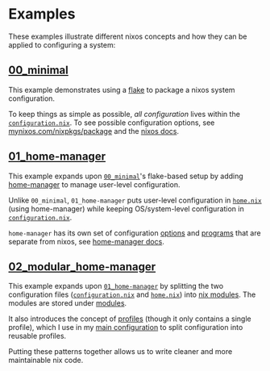 # Examples

These examples illustrate different nixos concepts and how they can be applied to configuring a system:

## [00_minimal](./00_minimal/)

This example demonstrates using a [flake](https://nixos.wiki/wiki/Flakes) to package a nixos system configuration.

To keep things as simple as possible, _all configuration_ lives within the [`configuration.nix`](./00_minimal/configuration.nix). To see possible configuration options, see [mynixos.com/nixpkgs/package](https://mynixos.com/search?q=nixpkgs%2Fpackage) and the [nixos docs](https://nixos.wiki/wiki/NixOS).

## [01_home-manager](./01_home_manager/)

This example expands upon [`00_minimal`](#00minimal00minimal)'s flake-based setup by adding [home-manager](https://nix-community.github.io/home-manager/) to manage user-level configuration.

Unlike `00_minimal`, `01_home-manager` puts user-level configuration in [`home.nix`](./01_home-manager/home.nix) (using home-manager) while keeping OS/system-level configuration in [`configuration.nix`](./01_home-manager/configuration.nix). 

`home-manager` has its own set of configuration [options](https://mynixos.com/home-manager/options) and [programs](https://mynixos.com/home-manager/options/programs) that are separate from nixos, see [home-manager docs](https://nix-community.github.io/home-manager/index.xhtml#ch-usage).

## [02_modular_home-manager](./02_modular_home-manager/)

This example expands upon [`01_home-manager`](#01home-manager01homemanager) by splitting the two configuration files ([`configuration.nix`](./02_modular_home-manager/profile/configuration.nix) and [`home.nix`](./02_modular_home-manager/profile/home.nix)) into [nix modules](https://nixos.wiki/wiki/NixOS_modules). The modules are stored under [modules](./02_modular_home-manager/modules/). 

It also introduces the concept of [profiles](./02_modular_home-manager/profile/) (though it only contains a single profile), which I use in my [main configuration](../nixos_flake/profiles/) to split configuration into reusable profiles.

Putting these patterns together allows us to write cleaner and more maintainable nix code.
